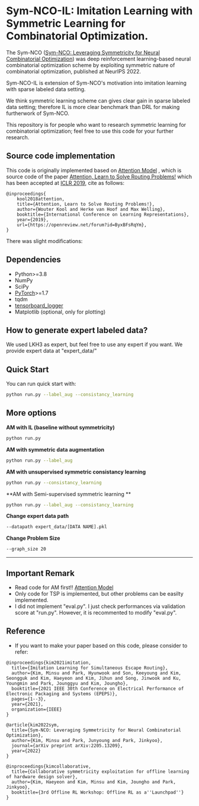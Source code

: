 # Sym-NCO-IL: Imitation Learning with Symmetric Learning for Combinatorial Optimization. 

The Sym-NCO ([Sym-NCO: Leveraging Symmetricity for Neural Combinatorial Optimization](https://openreview.net/forum?id=kHrE2vi5Rvs)) was deep reinforcement learning-based neural combinatorial optimization scheme by exploiting symmetric nature of combinatorial optimization, published at NeurIPS 2022. 

Sym-NCO-IL is extension of Sym-NCO's motivation into imitation learning with sparse labeled data setting. 

We think symmetric learning scheme can gives clear gain in sparse labeled data setting; therefore IL is more clear benchmark than DRL for making furtherwork of Sym-NCO. 

This repository is for people who want to research symmetric learning for combinatorial optimization; feel free to use this code for your further research.


## Source code implementation

This code is originally implemented based on  [Attention Model](https://github.com/wouterkool/attention-learn-to-route) , which is source code of the paper   [Attention, Learn to Solve Routing Problems!](https://openreview.net/forum?id=ByxBFsRqYm) which has been accepted at [ICLR 2019](https://iclr.cc/Conferences/2019), cite as follows:

```
@inproceedings{
    kool2018attention,
    title={Attention, Learn to Solve Routing Problems!},
    author={Wouter Kool and Herke van Hoof and Max Welling},
    booktitle={International Conference on Learning Representations},
    year={2019},
    url={https://openreview.net/forum?id=ByxBFsRqYm},
}
```

There was slight modifications: 



## Dependencies 

* Python>=3.8
* NumPy
* SciPy
* [PyTorch](http://pytorch.org/)>=1.7
* tqdm
* [tensorboard_logger](https://github.com/TeamHG-Memex/tensorboard_logger)
* Matplotlib (optional, only for plotting)


## How to generate expert labeled data?

We used LKH3 as expert, but feel free to use any expert if you want. We provide expert data at "expert_data/"

## Quick Start

You can run quick start with: 

```bash
python run.py --label_aug --consistancy_learning
```

## More options

**AM with IL (baseline without symmetricity)** 

```bash
python run.py
```

**AM with symmetric data augmentation**

```bash
python run.py --label_aug
```

**AM with unsupervised symmetric consistancy learning**

```bash
python run.py --consistancy_learning
```

**AM with Semi-supervised symmetric learning **

```bash
python run.py --label_aug --consistancy_learning
```

**Change expert data path**

```bash
--datapath expert_data/[DATA NAME].pkl
```

**Change Problem Size**

```bash
--graph_size 20
```
---
## Important Remark

* Read code for AM first!! [Attention Model](https://github.com/wouterkool/attention-learn-to-route)
* Only code for TSP is implemented, but other problems can be easilty implemented.
* I did not implement "eval.py". I just check performances via validation score at "run.py". However, it is recommented to modify "eval.py".

## Reference

* If you want to make your paper based on this code, please consider to refer:


```
@inproceedings{kim2021imitation,
  title={Imitation Learning for Simultaneous Escape Routing},
  author={Kim, Minsu and Park, Hyunwook and Son, Keeyoung and Kim, Seongguk and Kim, Haeyeon and Kim, Jihun and Song, Jinwook and Ku, Youngmin and Park, Jounggyu and Kim, Joungho},
  booktitle={2021 IEEE 30th Conference on Electrical Performance of Electronic Packaging and Systems (EPEPS)},
  pages={1--3},
  year={2021},
  organization={IEEE}
}
```

```
@article{kim2022sym,
  title={Sym-NCO: Leveraging Symmetricity for Neural Combinatorial Optimization},
  author={Kim, Minsu and Park, Junyoung and Park, Jinkyoo},
  journal={arXiv preprint arXiv:2205.13209},
  year={2022}
}
```


```
@inproceedings{kimcollaborative,
  title={Collaborative symmetricity exploitation for offline learning of hardware design solver},
  author={Kim, Haeyeon and Kim, Minsu and Kim, Joungho and Park, Jinkyoo},
  booktitle={3rd Offline RL Workshop: Offline RL as a''Launchpad''}
}
```
